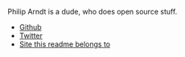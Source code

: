 Philip Arndt is a dude, who does open source stuff. 

* [Github](https://github.com/parndt)
* [Twitter](https://twitter.com/#!/parndt)
* [Site this readme belongs to](http://philiparndt.name/)